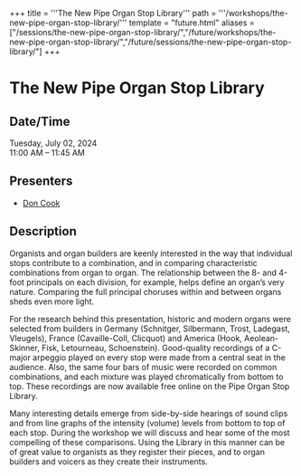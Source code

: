 +++
title = '''The New Pipe Organ Stop Library'''
path = '''/workshops/the-new-pipe-organ-stop-library/'''
template = "future.html"
aliases = ["/sessions/the-new-pipe-organ-stop-library/","/future/workshops/the-new-pipe-organ-stop-library/","/future/sessions/the-new-pipe-organ-stop-library/"]
+++

<h1>The New Pipe Organ Stop Library</h1>

<h2>Date/Time</h2>
<p>Tuesday, July 02, 2024<br>
11:00 AM – 11:45 AM</p>
<h2>Presenters</h2>
<ul>
<li><a href="/presenters/don-cook/">Don Cook</a></li>
</ul>
<h2>Description</h2>

Organists and organ builders are keenly interested in the way that individual stops contribute to a combination, and in comparing characteristic combinations from organ to organ. The relationship between the 8- and 4-foot principals on each division, for example, helps define an organ’s very nature. Comparing the full principal choruses within and between organs sheds even more light.

For the research behind this presentation, historic and modern organs were selected from builders in Germany (Schnitger, Silbermann, Trost, Ladegast, Vleugels), France (Cavaille-Coll, Clicquot) and America (Hook, Aeolean-Skinner, Fisk, Letourneau, Schoenstein). Good-quality recordings of a C-major arpeggio played on every stop were made from a central seat in the audience. Also, the same four bars of music were recorded on common combinations, and each mixture was played chromatically from bottom to top. These recordings are now available free online on the Pipe Organ Stop Library.

Many interesting details emerge from side-by-side hearings of sound clips and from line graphs of the intensity (volume) levels from bottom to top of each stop. During the workshop we will discuss and hear some of the most compelling of these comparisons. Using the Library in this manner can be of great value to organists as they register their pieces, and to organ builders and voicers as they create their instruments.



